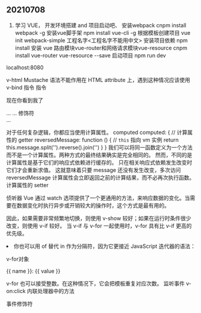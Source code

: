 ## 20210708
1. 学习 VUE， 开发环境搭建 and 项目启动吧、
安装webpack
cnpm install webpack -g
安装vue脚手架
npm install vue-cli -g
根据模板创建项目
vue init webpack-simple 工程名字<工程名字不能用中文>
安装项目依赖
npm install
安装 vue 路由模块vue-router和网络请求模块vue-resource
cnpm install vue-router vue-resource --save
启动项目
npm run dev

localhost:8080

v-html
Mustache 语法不能作用在 HTML attribute 上，遇到这种情况应该使用 v-bind 指令
指令
<p v-if="seen">现在你看到我了</p>
<a v-bind:href="url">...</a>
<a v-on:click="doSomething">...</a>
修饰符
<form v-on:submit.prevent="onSubmit">...</form>

对于任何复杂逻辑，你都应当使用计算属性。
computed
computed: {
    // 计算属性的 getter
    reversedMessage: function () {
      // `this` 指向 vm 实例
      return this.message.split('').reverse().join('')
    }
	}
我们可以将同一函数定义为一个方法而不是一个计算属性。两种方式的最终结果确实是完全相同的。
然而，不同的是计算属性是基于它们的响应式依赖进行缓存的。
只在相关响应式依赖发生改变时它们才会重新求值。
这就意味着只要 message 还没有发生改变，多次访问 reversedMessage 计算属性会立即返回之前的计算结果，而不必再次执行函数。
计算属性的 setter

侦听器
Vue 通过 watch 选项提供了一个更通用的方法，来响应数据的变化。当需要在数据变化时执行异步或开销较大的操作时，这个方式是最有用的。

因此，如果需要非常频繁地切换，则使用 v-show 较好；如果在运行时条件很少改变，则使用 v-if 较好。
当 v-if 与 v-for 一起使用时，v-for 具有比 v-if 更高的优先级。

 <li v-for="(item, index) in items">
 你也可以用 of 替代 in 作为分隔符，因为它更接近 JavaScript 迭代器的语法：
 
v-for对象
<div v-for="(value, name, index) in object">
  {{ name }}: {{ value }}
</div>

v-for 也可以接受整数。在这种情况下，它会把模板重复对应次数。
监听事件
v-on:click
内联处理器中的方法

事件修饰符



